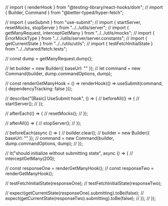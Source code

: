 // import { renderHook } from "@testing-library/react-hooks/dom"; // import { Builder, Command } from
"@better-typed/hyper-fetch";

// import { useSubmit } from "use-submit"; // import { startServer, resetMocks, stopServer } from "../../utils/server";
// import { getManyRequest, interceptGetMany } from "../../utils/mocks"; // import { ErrorMockType } from
"../../utils/server/server.constants"; // import { getCurrentState } from "../../utils/utils"; // import {
testFetchInitialState } from "../../shared/fetch.tests";

// const dump = getManyRequest.dump();

// let builder = new Builder<ErrorMockType>({ baseUrl: "" }); // let command = new Command(builder,
dump.commandOptions, dump);

// const renderGetManyHook = () => renderHook(() => useSubmit(command, { dependencyTracking: false }));

// describe("[Basic] UseSubmit hook", () => { // beforeAll(() => { // startServer(); // });

// afterEach(() => { // resetMocks(); // });

// afterAll(() => { // stopServer(); // });

// beforeEach(async () => { // builder.clear(); // builder = new Builder<ErrorMockType>({ baseUrl: "" }); //
command = new Command(builder, dump.commandOptions, dump); // });

// it("should initialize without submitting state", async () => { // interceptGetMany(200);

// const responseOne = renderGetManyHook(); // const responseTwo = renderGetManyHook();

// testFetchInitialState(responseOne); // testFetchInitialState(responseTwo);

// expect(getCurrentState(responseOne).submitting).toBe(false); //
expect(getCurrentState(responseTwo).submitting).toBe(false); // }); // });
